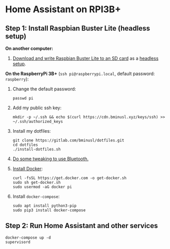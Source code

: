 # Home Assistant on RPI3B+

## Step 1: Install Raspbian Buster Lite (headless setup)

**On another computer:**

1. [Download and write Raspbian Buster Lite to an SD card](https://www.raspberrypi.org/documentation/installation/installing-images/) as a [headless setup](https://www.raspberrypi.org/documentation/configuration/wireless/headless.md).

**On the RaspberryPi 3B+** (`ssh pi@raspberrypi.local`, default password: `raspberry`):

1. Change the default password:

   ```
   passwd pi
   ```

2. Add my public ssh key:

   ```
   mkdir -p ~/.ssh && echo $(curl https://cdn.bminusl.xyz/keys/ssh) >> ~/.ssh/authorized_keys
   ```

3. Install my dotfiles:

   ```
   git clone https://gitlab.com/bminusl/dotfiles.git
   cd dotfiles
   ./install-dotfiles.sh
   ```

4. [Do some tweaking to use Bluetooth.](https://sigmdel.ca/michel/ha/rpi/bluetooth_n_buster_01_en.html)

5. [Install Docker](https://docs.docker.com/install/linux/docker-ce/debian/#install-using-the-convenience-script):

   ```
   curl -fsSL https://get.docker.com -o get-docker.sh
   sudo sh get-docker.sh
   sudo usermod -aG docker pi
   ```

6. Install `docker-compose`:

   ```
   sudo apt install python3-pip
   sudo pip3 install docker-compose
   ```

## Step 2: Run Home Assistant and other services

```
docker-compose up -d
supervisord
```
